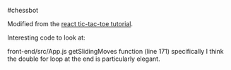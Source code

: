 #chessbot

Modified from the [react tic-tac-toe tutorial](https://reactjs.org/tutorial/tutorial.html).

Interesting code to look at:

front-end/src/App.js getSlidingMoves function (line 171) specifically I think the double for loop at the end is particularly elegant.
